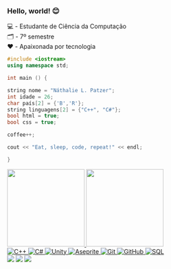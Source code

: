 ###   Hello, world! 😊

💻 - Estudante de Ciência da Computação  <br/>
🗂️ - 7º semestre  <br/>
❤️ - Apaixonada por tecnologia

```c++
#include <iostream>
using namespace std;

int main () {

string nome = "Náthalie L. Patzer";
int idade = 26;
char país[2] = {'B','R'};
string linguagens[2] = {"C++", "C#"};
bool html = true;
bool css = true;

coffee++;

cout << "Eat, sleep, code, repeat!" << endl;

}

```

<div>
<a href="https://github.com/NathaliePatzer">
<img loading="lazy" height="180em" src="https://github-readme-stats.vercel.app/api?username=NathaliePatzer&show_icons=true&theme=dracula&include_all_commits=true&count_private=true"/>
<img loading="lazy" height="180em" src="https://github-readme-stats.vercel.app/api/top-langs/?username=NathaliePatzer&layout=compact&langs_count=7&theme=dracula"/>
</div>

<div align="left">
  <img src="https://img.shields.io/badge/C++-00599C?style=for-the-badge&logo=c%2B%2B&logoColor=white" alt="C++"/>
  <img src="https://img.shields.io/badge/C%23-239120?style=for-the-badge&logo=c-sharp&logoColor=white" alt="C#"/>
  <img src="https://img.shields.io/badge/Unity-000000?style=for-the-badge&logo=unity&logoColor=white" alt="Unity"/>
  <img src="https://img.shields.io/badge/Aseprite-7D929E?style=for-the-badge&logo=aseprite&logoColor=white" alt="Aseprite"/>
  <img src="https://img.shields.io/badge/Git-F05032?style=for-the-badge&logo=git&logoColor=white" alt="Git"/>
  <img src="https://img.shields.io/badge/GitHub-181717?style=for-the-badge&logo=github&logoColor=white" alt="GitHub"/>
  <img src="https://img.shields.io/badge/SQL-4479A1?style=for-the-badge&logo=postgresql&logoColor=white" alt="SQL"/>
</div>

<div>
<a href = "mailto:nathalielaise@gmail.com"><img loading="lazy" src="https://img.shields.io/badge/Gmail-D14836?style=for-the-badge&logo=gmail&logoColor=white" target="_blank"></a>
<a href="https://instagram.com/grey.wind_/" target="_blank"><img loading="lazy" src="https://img.shields.io/badge/-Instagram-%23E4405F?style=for-the-badge&logo=instagram&logoColor=white" target="_blank"></a>
<a href="https://www.linkedin.com/in/nathaliepatzer/" target="_blank"><img loading="lazy" src="https://img.shields.io/badge/-LinkedIn-%230077B5?style=for-the-badge&logo=linkedin&logoColor=white" target="_blank"></a>   
</div>
